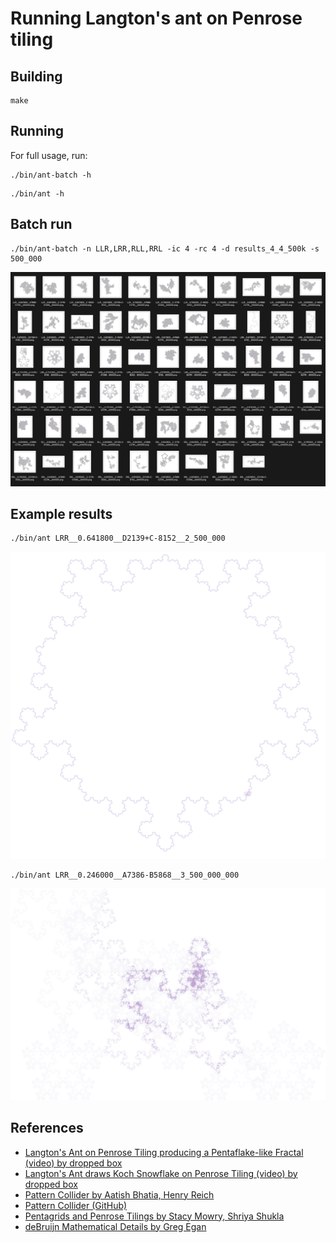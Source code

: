 # Running Langton's ant on Penrose tiling

## Building

```shell
make
```

## Running

For full usage, run:

```shell
./bin/ant-batch -h
```

```shell
./bin/ant -h
```

## Batch run

```shell
./bin/ant-batch -n LLR,LRR,RLL,RRL -ic 4 -rc 4 -d results_4_4_500k -s 500_000
```

![results_4_4_500k.png](example/results_4_4_500k.png)

## Example results

```shell
./bin/ant LRR__0.641800__D2139+C-8152__2_500_000
```

![LRR__0.641800__D2139+C-8152__2500000.png](example/LRR__0.641800__D2139%2BC-8152__2500000.png)

```shell
./bin/ant LRR__0.246000__A7386-B5868__3_500_000_000
```

![LRR__0.246000__A7386-B5868__3500000000.png](example/LRR__0.246000__A7386-B5868__3500000000.png)

## References

- [Langton's Ant on Penrose Tiling producing a Pentaflake-like Fractal (video) by dropped box](https://www.youtube.com/watch?v=vUdfcftF5cM)
- [Langton's Ant draws Koch Snowflake on Penrose Tiling (video) by dropped box](https://www.youtube.com/watch?v=D72Op1Z_VFQ)
- [Pattern Collider by Aatish Bhatia, Henry Reich](https://aatishb.com/patterncollider/)
- [Pattern Collider (GitHub)](https://github.com/aatishb/patterncollider)
- [Pentagrids and Penrose Tilings by Stacy Mowry, Shriya Shukla](https://web.williams.edu/Mathematics/sjmiller/public_html/hudson/HRUMC-Mowry&Shukla_Pentagrids%20and%20Penrose.pdf)
- [deBruijn Mathematical Details by Greg Egan](https://www.gregegan.net/APPLETS/12/deBruijnNotes.html)

